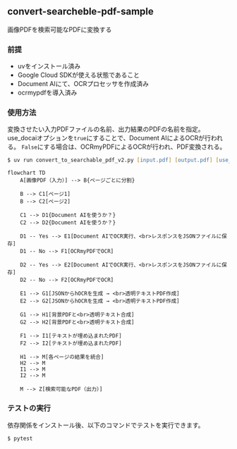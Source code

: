 ## convert-searcheble-pdf-sample
画像PDFを検索可能なPDFに変換する

### 前提
- uvをインストール済み
- Google Cloud SDKが使える状態であること
- Document AIにて、OCRプロセッサを作成済み
- ocrmypdfを導入済み

### 使用方法
変換させたい入力PDFファイルの名前、出力結果のPDFの名前を指定。
use_docaiオプションを`true`にすることで、Document AIによるOCRが行われる。
`False`にする場合は、OCRmyPDFによるOCRが行われ、PDF変換される。

```zsh
$ uv run convert_to_searchable_pdf_v2.py [input.pdf] [output.pdf] [use_docai]
```

```mermaid
flowchart TD
    A[画像PDF（入力）] --> B{ページごとに分割}

    B --> C1[ページ1]
    B --> C2[ページ2]

    C1 --> D1{Document AIを使うか？}
    C2 --> D2{Document AIを使うか？}

    D1 -- Yes --> E1[Document AIでOCR実行、<br>レスポンスをJSONファイルに保存]
    D1 -- No --> F1[OCRmyPDFでOCR]

    D2 -- Yes --> E2[Document AIでOCR実行、<br>レスポンスをJSONファイルに保存]
    D2 -- No --> F2[OCRmyPDFでOCR]

    E1 --> G1[JSONからhOCRを生成 → <br>透明テキストPDF作成]
    E2 --> G2[JSONからhOCRを生成 → <br>透明テキストPDF作成]

    G1 --> H1[背景PDFと<br>透明テキスト合成]
    G2 --> H2[背景PDFと<br>透明テキスト合成]

    F1 --> I1[テキストが埋め込まれたPDF]
    F2 --> I2[テキストが埋め込まれたPDF]

    H1 --> M[各ページの結果を統合]
    H2 --> M
    I1 --> M
    I2 --> M

    M --> Z[検索可能なPDF（出力）]
```

### テストの実行
依存関係をインストール後、以下のコマンドでテストを実行できます。

```bash
$ pytest
```

